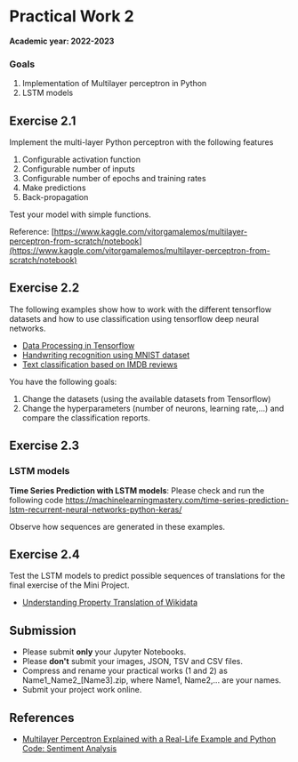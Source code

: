 # Practical Work 2

**Academic year: 2022-2023**


### Goals
1.  Implementation of Multilayer perceptron in Python
2. LSTM models

## Exercise 2.1
Implement the multi-layer Python perceptron with the following features
1. Configurable activation function
2. Configurable number of inputs 
3. Configurable number of epochs and training rates
4. Make predictions
5. Back-propagation

Test your model with simple functions.

Reference: [https://www.kaggle.com/vitorgamalemos/multilayer-perceptron-from-scratch/notebook](https://www.kaggle.com/vitorgamalemos/multilayer-perceptron-from-scratch/notebook)

## Exercise 2.2
The following examples show how to work with the different tensorflow datasets and how to use classification using tensorflow deep neural networks.
 - [Data Processing in Tensorflow](../Project/Data.ipynb)
 - [Handwriting recognition using MNIST dataset](../Project/Introduction.ipynb)
 - [Text classification based on IMDB reviews](../Project/Texts.ipynb)

You have the following goals:
1. Change the datasets (using the available datasets from Tensorflow)
2. Change the hyperparameters (number of neurons, learning rate,...) and compare the classification reports.

## Exercise 2.3
### LSTM models

**Time Series Prediction with LSTM models**: Please check and run the
following code
<https://machinelearningmastery.com/time-series-prediction-lstm-recurrent-neural-networks-python-keras/>

Observe how sequences are generated in these examples.

## Exercise 2.4
Test the LSTM models to predict possible sequences of translations for the final exercise of the Mini Project.
 - [Understanding Property Translation of Wikidata](../Project/miniproject-notebook.ipynb)

## Submission
-   Please submit **only** your Jupyter Notebooks.
-   Please **don\'t** submit your images, JSON, TSV and CSV files.
-   Compress and rename your practical works (1 and 2) as Name1_Name2_[Name3].zip, where Name1, Name2,... are your names.
-   Submit your project work online.

## References
- [Multilayer Perceptron Explained with a Real-Life Example and Python Code: Sentiment Analysis](https://towardsdatascience.com/multilayer-perceptron-explained-with-a-real-life-example-and-python-code-sentiment-analysis-cb408ee93141)
